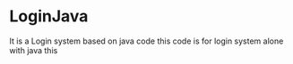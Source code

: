 # LoginJava
It is a Login system based on java code
this code is for login system alone with java
this
